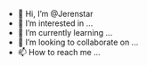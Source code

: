 - 👋 Hi, I’m @Jerenstar
- 👀 I’m interested in ...
- 🌱 I’m currently learning ...
- 💞️ I’m looking to collaborate on ...
- 📫 How to reach me ...

<!---
Jerenstar/Jerenstar is a ✨ special ✨ repository because its `README.md` (this file) appears on your GitHub profile.
You can click the Preview link to take a look at your changes.
--->
